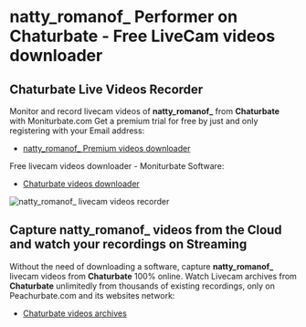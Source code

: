 # natty_romanof_ Performer on Chaturbate - Free LiveCam videos downloader

## Chaturbate Live Videos Recorder

Monitor and record livecam videos of **natty_romanof_** from **Chaturbate** with Moniturbate.com
Get a premium trial for free by just and only registering with your Email address:
* [natty_romanof_ Premium videos downloader](https://moniturbate.com/request-demo-licence-key.html)

Free livecam videos downloader - Moniturbate Software:
* [Chaturbate videos downloader](https://moniturbate.com/moniturbate-download-software.html)

![natty_romanof_ livecam videos recorder](https://peachurnet.com/templates/moniturbate-software.png)


## Capture natty_romanof_ videos from the Cloud and watch your recordings on Streaming

Without the need of downloading a software, capture **natty_romanof_** livecam videos from **Chaturbate** 100% online.
Watch Livecam archives from **Chaturbate** unlimitedly from thousands of existing recordings, only on Peachurbate.com and its websites network:
* [Chaturbate videos archives](https://peachurnet.com/)